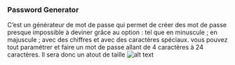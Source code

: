 ### Password Generator

C’est un générateur de mot de passe qui permet de créer des mot de passe presque impossible à deviner grâce au option :
tel que en minuscule ;
en majuscule ;
avec des chiffres
et avec des caractères spéciaux.
vous pouvez tout paramétrer et faire un mot de passe allant de 4 caractères à 24 caractères.
Il sera donc un atout de taille
![alt text](77aa81f4772792f104c75ccc9652b2ae.png) 
